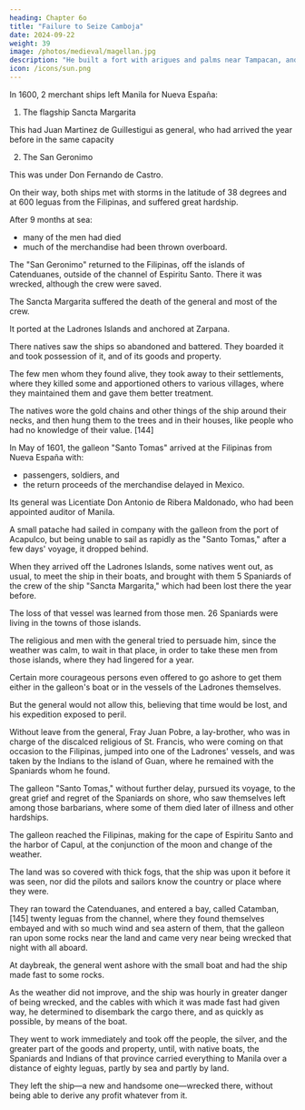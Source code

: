 ```yaml
---
heading: Chapter 6o
title: "Failure to Seize Camboja"
date: 2024-09-22
weight: 39
image: /photos/medieval/magellan.jpg
description: "He built a fort with arigues and palms near Tampacan, and founded a Spanish settlement which he named Murcia"
icon: /icons/sun.png
---
```




In 1600, 2 merchant ships left Manila for Nueva España:

1. The flagship Sancta Margarita

This had Juan Martinez de Guillestigui as general, who had arrived the year before in the same capacity

2. The San Geronimo

This was under Don Fernando de Castro. 

On their way, both ships met with storms in the latitude of 38 degrees and at 600 leguas from the Filipinas, and suffered great hardship. 

After 9 months at sea:
- many of the men had died
- much of the merchandise had been thrown overboard.

The "San Geronimo" returned to the Filipinas, off the islands of Catenduanes, outside of the channel of Espiritu Santo. There it was wrecked, although the crew were saved. 

The Sancta Margarita suffered the death of the general and most of the crew.

It ported at the Ladrones Islands and anchored at Zarpana.

There natives saw the ships so abandoned and battered. They boarded it and took possession of it, and of its goods and property. 

The few men whom they found alive, they took away to their settlements, where they killed some and apportioned others to various villages, where they maintained them and gave them better treatment.

The natives wore the gold chains and other things of the ship around their necks, and then hung them to the trees and in their houses, like people who had no knowledge of their value. [144]

In May of 1601, the galleon "Santo Tomas" arrived at the Filipinas from Nueva España with:
- passengers, soldiers, and
- the return proceeds of the merchandise delayed in Mexico. 

Its general was Licentiate Don Antonio de Ribera Maldonado, who had been appointed auditor of Manila.

A small patache had sailed in company with the galleon from the port of Acapulco, but being unable to sail as rapidly as the "Santo Tomas," after a few days' voyage, it dropped behind.

When they arrived off the Ladrones Islands, some natives went out, as usual, to meet the ship in their boats, and brought with them 5 Spaniards of the crew of the ship "Sancta Margarita," which had been lost there the year before.

The loss of that vessel was learned from those men. 26 Spaniards were living in the towns of those islands. 

 <!-- and that if the ship would wait, the natives would bring them. -->

The religious and men with the general tried to persuade him, since the weather was calm, to wait in that place, in order to take these men from those islands, where they had lingered for a year.

Certain more courageous persons even offered to go ashore to get them either in the galleon's boat or in the vessels of the Ladrones themselves. 

But the general would not allow this, believing that time would be lost, and his expedition exposed to peril. 

Without leave from the general, Fray Juan Pobre, a lay-brother, who was in charge of the discalced religious of St. Francis, who were coming on that occasion to the Filipinas, jumped into one of the Ladrones' vessels, and was taken by the Indians to the island of Guan, where he remained with the Spaniards whom he found.

The galleon "Santo Tomas," without further delay, pursued its voyage, to the great grief and regret of the Spaniards on shore, who saw themselves left among those barbarians, where some of them died later of illness and other hardships. 

The galleon reached the Filipinas, making for the cape of Espiritu Santo and the harbor of Capul, at the conjunction of the moon and change of the weather.

The land was so covered with thick fogs, that the ship was upon it before it was seen, nor did the pilots and sailors know the country or place where they were. 

They ran toward the Catenduanes, and entered a bay, called Catamban, [145] twenty leguas from the channel, where they found themselves embayed and with so much wind and sea astern of them, that the galleon ran upon some rocks near the land and came very near being wrecked that night with all aboard. 

At daybreak, the general went ashore with the small boat and had the ship made fast to some rocks. 

As the weather did not improve, and the ship was hourly in greater danger of being wrecked, and the cables with which it was made fast had given way, he determined to disembark the cargo there, and as quickly as possible, by means of the boat.

They went to work immediately and took off the people, the silver, and the greater part of the goods and property, until, with native boats, the Spaniards and Indians of that province carried everything to Manila over a distance of eighty leguas, partly by sea and partly by land.

They left the ship—a new and handsome one—wrecked there, without being able to derive any profit whatever from it.

